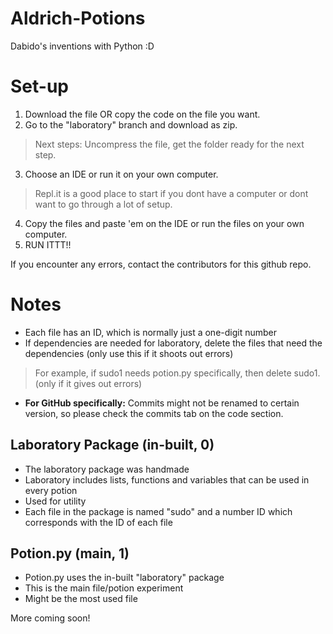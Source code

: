 # Aldrich-Potions
Dabido's inventions with Python :D

# Set-up
1. Download the file OR copy the code on the file you want.
2. Go to the "laboratory" branch and download as zip.
> Next steps: Uncompress the file, get the folder ready for the next step.
3. Choose an IDE or run it on your own computer.
> Repl.it is a good place to start if you dont have a computer or dont want to go through a lot of setup.
4. Copy the files and paste 'em on the IDE or run the files on your own computer.
5. RUN ITTT!!

If you encounter any errors, contact the contributors for this github repo.

# Notes
* Each file has an ID, which is normally just a one-digit number
* If dependencies are needed for laboratory, delete the files that need the dependencies (only use this if it shoots out errors)
> For example, if sudo1 needs potion.py specifically, then delete sudo1. (only if it gives out errors)
* **For GitHub specifically:** Commits might not be renamed to certain version, so please check the commits tab on the code section.

## Laboratory Package (in-built, 0)
* The laboratory package was handmade
* Laboratory includes lists, functions and variables that can be used in every potion
* Used for utility
* Each file in the package is named "sudo" and a number ID which corresponds with the ID of each file

## Potion.py (main, 1)
* Potion.py uses the in-built "laboratory" package
* This is the main file/potion experiment
* Might be the most used file

More coming soon!
